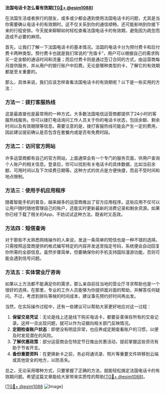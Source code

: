 **法国电话卡怎么看有效期[[TG💪+ @esim1088](https://t.me/s/esim1088)]**

在法国生活或者旅行的朋友，或多或少都会遇到使用法国电话卡的问题，尤其是当你需要确认电话卡的有效期时。这不仅关系到你的通信顺畅，还可能影响到你接下来的行程安排。今天就来聊聊如何轻松查看法国电话卡的有效期，避免因为疏忽而造成不必要的麻烦。

首先，让我们了解一下法国电话卡的基本情况。法国的电话卡分为预付费卡和后付费卡两种类型。预付费卡也就是我们常说的“充值卡”，用户可以根据自己的需求购买一定金额的通话时间和流量；而后付费卡则是通过签订合同的方式，由运营商每月提供服务，并从用户的银行账户中扣费。无论是哪种类型的卡，了解它的有效期都是至关重要的。

那么，具体来说，我们应该怎样查看法国电话卡的有效期呢？以下是一些实用的方法：

### 方法一：拨打客服热线

这是最直接也是最常用的一种方式。大多数法国电信运营商都提供了24小时的客服热线服务。你可以拨打电话询问工作人员关于你的电话卡状态，包括余额、剩余时间以及有效期限等信息。需要注意的是，拨打客服热线可能会产生一定的费用，因此建议提前确认是否包含在套餐内或是否有免费时段。

### 方法二：访问官方网站

许多运营商都有自己的官方网站，上面通常会有一个专门的服务页面，供用户查询个人账户的相关信息。登录后，你可以找到有关电话卡的具体数据，比如当前余额、可用时间以及下次续费日期等。这种方式的优点是方便快捷，而且不受时间和地点限制。

### 方法三：使用手机应用程序

随着智能手机的普及，越来越多的运营商推出了官方应用程序。这些应用不仅可以让用户随时随地管理自己的账户，还能实时更新最新的消费记录和剩余资源。如果你已经下载了相关的App，不妨试试这种方法，既省时又高效。

### 方法四：短信查询

对于那些不太熟悉网络操作的人来说，发送一条简单的短信也是一种不错的选择。只需按照运营商提供的格式编写特定的内容并发送至指定号码，系统便会自动回复你所需的全部信息。虽然步骤简单，但要确保你的手机支持国际漫游功能，否则可能会遇到信号问题。

### 方法五：实体营业厅咨询

如果以上方法都不能满足你的需求，那么亲自前往当地的营业厅寻求帮助也是一个很好的选择。在那里，专业的工作人员能够为你提供面对面的帮助，并解答任何疑问。不过，考虑到排队等候的时间成本，建议事先预约好时间再出发。

当然，在实际操作过程中，还有一些建议可以帮助大家更好地应对这一过程：

1. **保留交易凭证**：无论是线上还是线下购买电话卡，都要妥善保存所有的交易记录。这样一旦出现问题，就可以作为证据向相关部门反映情况。
2. **定期检查账户状态**：即使没有明显异常，也应养成定期查看账户的习惯，以便及时发现潜在的风险。
3. **了解优惠政策**：部分运营商会在特定节日推出优惠活动，提前掌握这些资讯有助于节省开支。
4. **备份重要资料**：在更换新卡之前，务必将通讯录、照片等重要文件转移到云端或其他安全的地方，以防丢失。

总之，无论采用哪种方式，只要掌握了正确的方法，就能轻松搞定法国电话卡的有效期问题。希望这篇文章能给大家带来实质性的帮助[[TG💪+ @esim1088](https://t.me/s/esim1088)]。

[[TG💪+ @esim1088](https://t.me/s/esim1088) ![Image](https://i.postimg.cc/4NQfJmqS/Snipaste-2025-05-13-00-14-12.png)]
